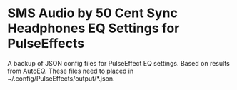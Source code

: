 # SMS Audio by 50 Cent Sync Headphones EQ Settings for PulseEffects
A backup of JSON config files for PulseEffect EQ settings. Based on results from AutoEQ. These files need to placed in ~/.config/PulseEffects/output/*.json.

